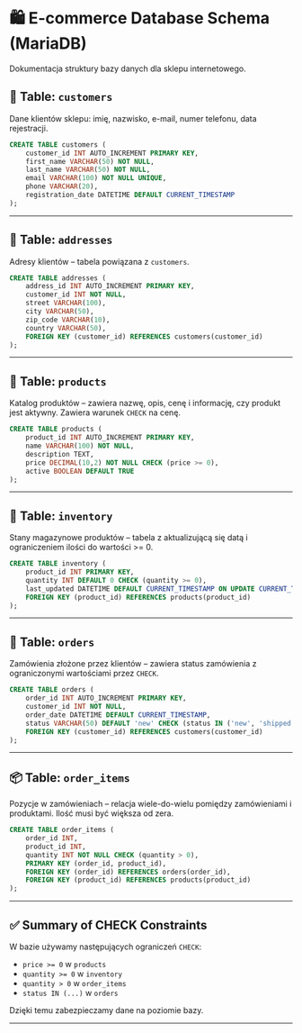 # 🛍️ E-commerce Database Schema (MariaDB)

Dokumentacja struktury bazy danych dla sklepu internetowego.  

## 👤 Table: `customers`

Dane klientów sklepu: imię, nazwisko, e-mail, numer telefonu, data rejestracji.

```sql
CREATE TABLE customers (
    customer_id INT AUTO_INCREMENT PRIMARY KEY,
    first_name VARCHAR(50) NOT NULL,
    last_name VARCHAR(50) NOT NULL,
    email VARCHAR(100) NOT NULL UNIQUE,
    phone VARCHAR(20),
    registration_date DATETIME DEFAULT CURRENT_TIMESTAMP
);
```

---

## 📍 Table: `addresses`

Adresy klientów – tabela powiązana z `customers`.

```sql
CREATE TABLE addresses (
    address_id INT AUTO_INCREMENT PRIMARY KEY,
    customer_id INT NOT NULL,
    street VARCHAR(100),
    city VARCHAR(50),
    zip_code VARCHAR(10),
    country VARCHAR(50),
    FOREIGN KEY (customer_id) REFERENCES customers(customer_id)
);
```

---

## 🛒 Table: `products`

Katalog produktów – zawiera nazwę, opis, cenę i informację, czy produkt jest aktywny. Zawiera warunek `CHECK` na cenę.

```sql
CREATE TABLE products (
    product_id INT AUTO_INCREMENT PRIMARY KEY,
    name VARCHAR(100) NOT NULL,
    description TEXT,
    price DECIMAL(10,2) NOT NULL CHECK (price >= 0),
    active BOOLEAN DEFAULT TRUE
);
```

---

## 🏬 Table: `inventory`

Stany magazynowe produktów – tabela z aktualizującą się datą i ograniczeniem ilości do wartości >= 0.

```sql
CREATE TABLE inventory (
    product_id INT PRIMARY KEY,
    quantity INT DEFAULT 0 CHECK (quantity >= 0),
    last_updated DATETIME DEFAULT CURRENT_TIMESTAMP ON UPDATE CURRENT_TIMESTAMP,
    FOREIGN KEY (product_id) REFERENCES products(product_id)
);
```

---

## 🧾 Table: `orders`

Zamówienia złożone przez klientów – zawiera status zamówienia z ograniczonymi wartościami przez `CHECK`.

```sql
CREATE TABLE orders (
    order_id INT AUTO_INCREMENT PRIMARY KEY,
    customer_id INT NOT NULL,
    order_date DATETIME DEFAULT CURRENT_TIMESTAMP,
    status VARCHAR(50) DEFAULT 'new' CHECK (status IN ('new', 'shipped', 'delivered', 'cancelled')),
    FOREIGN KEY (customer_id) REFERENCES customers(customer_id)
);
```

---

## 📦 Table: `order_items`

Pozycje w zamówieniach – relacja wiele-do-wielu pomiędzy zamówieniami i produktami. Ilość musi być większa od zera.

```sql
CREATE TABLE order_items (
    order_id INT,
    product_id INT,
    quantity INT NOT NULL CHECK (quantity > 0),
    PRIMARY KEY (order_id, product_id),
    FOREIGN KEY (order_id) REFERENCES orders(order_id),
    FOREIGN KEY (product_id) REFERENCES products(product_id)
);
```

---

## ✅ Summary of CHECK Constraints

W bazie używamy następujących ograniczeń `CHECK`:
- `price >= 0` w `products`
- `quantity >= 0` w `inventory`
- `quantity > 0` w `order_items`
- `status IN (...)` w `orders`

Dzięki temu zabezpieczamy dane na poziomie bazy.

---
